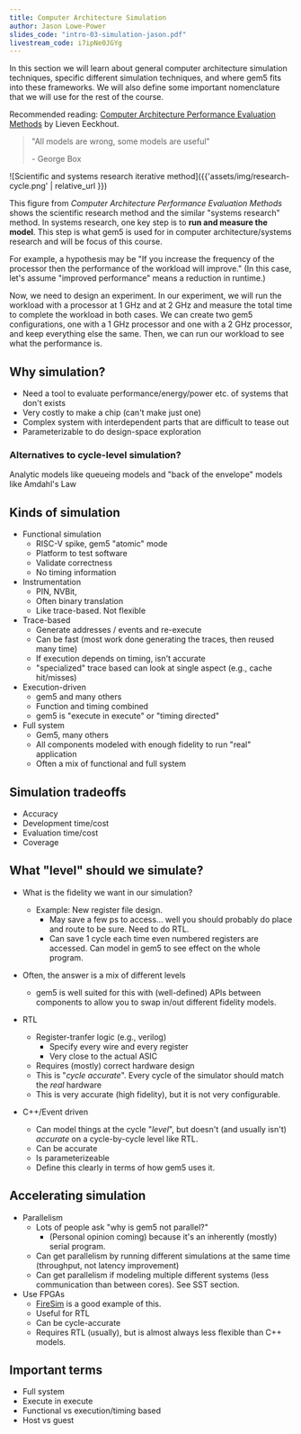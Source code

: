 ```yaml
---
title: Computer Architecture Simulation
author: Jason Lowe-Power
slides_code: "intro-03-simulation-jason.pdf"
livestream_code: i7ipNe0JGYg
---
```


In this section we will learn about general computer architecture simulation techniques, specific different simulation techniques, and where gem5 fits into these frameworks.
We will also define some important nomenclature that we will use for the rest of the course.

Recommended reading: [Computer Architecture Performance Evaluation Methods](https://doi.org/10.2200/S00273ED1V01Y201006CAC010) by Lieven Eeckhout.

> "All models are wrong, some models are useful"
>
> \- George Box

![Scientific and systems research iterative method]({{'assets/img/research-cycle.png' | relative_url }})

This figure from *Computer Architecture Performance Evaluation Methods* shows the scientific research method and the similar "systems research" method.
In systems research, one key step is to **run and measure the model**.
This step is what gem5 is used for in computer architecture/systems research and will be focus of this course.

For example, a hypothesis may be "If you increase the frequency of the processor then the performance of the workload will improve."
(In this case, let's assume "improved performance" means a reduction in runtime.)

Now, we need to design an experiment.
In our experiment, we will run the workload with a processor at 1 GHz and at 2 GHz and measure the total time to complete the workload in both cases.
We can create two gem5 configurations, one with a 1 GHz processor and one with a 2 GHz processor, and keep everything else the same.
Then, we can run our workload to see what the performance is.

## Why simulation?

- Need a tool to evaluate performance/energy/power etc. of systems that don't exists
- Very costly to make a chip (can't make just one)
- Complex system with interdependent parts that are difficult to tease out
- Parameterizable to do design-space exploration

### Alternatives to cycle-level simulation?

Analytic models like queueing models and "back of the envelope" models like Amdahl's Law

## Kinds of simulation

- Functional simulation
  - RISC-V spike, gem5 "atomic" mode
  - Platform to test software
  - Validate correctness
  - No timing information
- Instrumentation
  - PIN, NVBit,
  - Often binary translation
  - Like trace-based. Not flexible
- Trace-based
  - Generate addresses / events and re-execute
  - Can be fast (most work done generating the traces, then reused many time)
  - If execution depends on timing, isn't accurate
  - "specialized" trace based can look at single aspect (e.g., cache hit/misses)
- Execution-driven
  - gem5 and many others
  - Function and timing combined
  - gem5 is "execute in execute" or "timing directed"
- Full system
  - Gem5, many others
  - All components modeled with enough fidelity to run "real" application
  - Often a mix of functional and full system

## Simulation tradeoffs

- Accuracy
- Development time/cost
- Evaluation time/cost
- Coverage

## What "level" should we simulate?

- What is the fidelity we want in our simulation?
  - Example: New register file design.
    - May save a few ps to access... well you should probably do place and route to be sure. Need to do RTL.
    - Can save 1 cycle each time even numbered registers are accessed. Can model in gem5 to see effect on the whole program.
- Often, the answer is a mix of different levels
  - gem5 is well suited for this with (well-defined) APIs between components to allow you to swap in/out different fidelity models.

- RTL
  - Register-tranfer logic (e.g., verilog)
    - Specify every wire and every register
    - Very close to the actual ASIC
  - Requires (mostly) correct hardware design
  - This is "*cycle accurate*". Every cycle of the simulator should match the *real* hardware
  - This is very accurate (high fidelity), but it is not very configurable.
- C++/Event driven
  - Can model things at the cycle "*level*", but doesn't (and usually isn't) *accurate* on a cycle-by-cycle level like RTL.
  - Can be accurate
  - Is parameterizeable
  - Define this clearly in terms of how gem5 uses it.

## Accelerating simulation

- Parallelism
  - Lots of people ask "why is gem5 not parallel?"
    - (Personal opinion coming) because it's an inherently (mostly) serial program.
  - Can get parallelism by running different simulations at the same time (throughput, not latency improvement)
  - Can get parallelism if modeling multiple different systems (less communication than between cores). See SST section.
- Use FPGAs
  - [FireSim](https://fires.im/) is a good example of this.
  - Useful for RTL
  - Can be cycle-accurate
  - Requires RTL (usually), but is almost always less flexible than C++ models.

## Important terms

- Full system
- Execute in execute
- Functional vs execution/timing based
- Host vs guest
